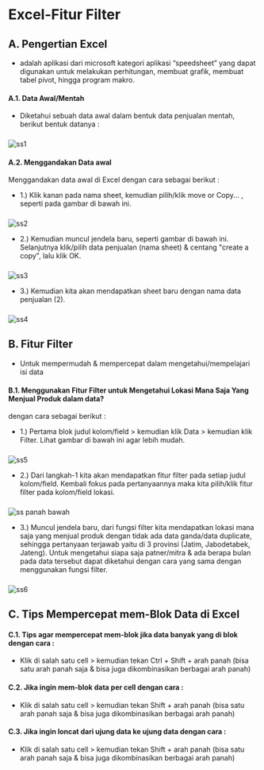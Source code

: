 
# Excel-Fitur Filter

## A. Pengertian Excel
 - adalah aplikasi dari microsoft kategori aplikasi “speedsheet” yang dapat digunakan untuk melakukan perhitungan, membuat grafik, membuat tabel pivot, hingga program makro.

#### A.1. Data Awal/Mentah 
- Diketahui sebuah data awal dalam bentuk data penjualan mentah, berikut bentuk datanya :
###
![ss1](https://user-images.githubusercontent.com/86678205/156778902-1ad66fd0-a440-4ab0-9687-0aaaf8948f82.PNG)

#### A.2. Menggandakan Data awal 
Menggandakan data awal di Excel dengan cara sebagai berikut :
- 1.) Klik kanan pada nama sheet, kemudian pilih/klik move or Copy... , seperti pada gambar di bawah ini.
###
![ss2](https://user-images.githubusercontent.com/86678205/156778947-0d94e064-aae8-4fd5-91cd-bb4fd42fd811.PNG)

- 2.) Kemudian muncul jendela baru, seperti gambar di bawah ini. Selanjutnya klik/pilih data penjualan (nama sheet) & centang "create a copy", lalu klik OK.
###
![ss3](https://user-images.githubusercontent.com/86678205/156778969-e945fd67-0416-4a85-9124-518af817c931.PNG)

- 3.) Kemudian kita akan mendapatkan sheet baru dengan nama data penjualan (2).
###
![ss4](https://user-images.githubusercontent.com/86678205/156778998-e7b707ba-84a6-491a-b597-ef0937560f06.PNG)

## B. Fitur Filter
 - Untuk mempermudah & mempercepat dalam mengetahui/mempelajari isi data

#### B.1. Menggunakan Fitur Filter untuk Mengetahui Lokasi Mana Saja Yang Menjual Produk dalam data?
dengan cara sebagai berikut :
- 1.) Pertama blok judul kolom/field > kemudian klik Data > kemudian klik Filter. Lihat gambar di bawah ini agar lebih mudah.
###
![ss5](https://user-images.githubusercontent.com/86678205/156779123-f1290c91-c7d4-4494-a78c-305e070b6cb6.PNG)
- 2.) Dari langkah-1 kita akan mendapatkan fitur filter pada setiap judul kolom/field. Kembali fokus pada pertanyaannya maka kita pilih/klik fitur filter pada kolom/field lokasi.
###
![ss panah bawah](https://user-images.githubusercontent.com/86678205/156781370-2537e151-203a-4cb7-87d0-2efab32ad575.PNG)

- 3.) Muncul jendela baru, dari fungsi filter kita mendapatkan lokasi mana saja yang menjual produk dengan tidak ada data ganda/data duplicate, sehingga pertanyaan terjawab yaitu di 3 provinsi (Jatim, Jabodetabek, Jateng). Untuk mengetahui siapa saja patner/mitra & ada berapa bulan pada data tersebut dapat diketahui dengan cara yang sama dengan menggunakan fungsi filter.
###
![ss6](https://user-images.githubusercontent.com/86678205/156779213-fba78037-1092-46da-9c73-a0aaa32a630b.PNG)

## C. Tips Mempercepat mem-Blok Data di Excel
#### C.1. Tips agar mempercepat mem-blok jika data banyak yang di blok dengan cara : 
- Klik di salah satu cell > kemudian tekan Ctrl + Shift + arah panah (bisa satu arah panah saja & bisa juga dikombinasikan berbagai arah panah)
#### C.2. Jika ingin mem-blok data per cell  dengan cara : 
- Klik di salah satu cell > kemudian tekan Shift + arah panah (bisa satu arah panah saja & bisa juga dikombinasikan berbagai arah panah)
#### C.3. Jika ingin loncat dari ujung data ke ujung data dengan cara : 
- Klik di salah satu cell > kemudian tekan Shift + arah panah (bisa satu arah panah saja & bisa juga dikombinasikan berbagai arah panah)

